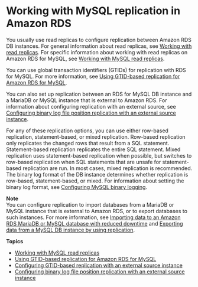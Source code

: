 # Working with MySQL replication in Amazon RDS<a name="USER_MySQL.Replication"></a>

You usually use read replicas to configure replication between Amazon RDS DB instances\. For general information about read replicas, see [Working with read replicas](USER_ReadRepl.md)\. For specific information about working with read replicas on Amazon RDS for MySQL, see [Working with MySQL read replicas](USER_MySQL.Replication.ReadReplicas.md)\. 

You can use global transaction identifiers \(GTIDs\) for replication with RDS for MySQL\. For more information, see [Using GTID\-based replication for Amazon RDS for MySQL](mysql-replication-gtid.md)\.

You can also set up replication between an RDS for MySQL DB instance and a MariaDB or MySQL instance that is external to Amazon RDS\. For information about configuring replication with an external source, see [Configuring binary log file position replication with an external source instance](MySQL.Procedural.Importing.External.Repl.md)\.

For any of these replication options, you can use either row\-based replication, statement\-based, or mixed replication\. Row\-based replication only replicates the changed rows that result from a SQL statement\. Statement\-based replication replicates the entire SQL statement\. Mixed replication uses statement\-based replication when possible, but switches to row\-based replication when SQL statements that are unsafe for statement\-based replication are run\. In most cases, mixed replication is recommended\. The binary log format of the DB instance determines whether replication is row\-based, statement\-based, or mixed\. For information about setting the binary log format, see [Configuring MySQL binary logging](USER_LogAccess.MySQL.BinaryFormat.md)\.

**Note**  
You can configure replication to import databases from a MariaDB or MySQL instance that is external to Amazon RDS, or to export databases to such instances\. For more information, see [Importing data to an Amazon RDS MariaDB or MySQL database with reduced downtime](MySQL.Procedural.Importing.NonRDSRepl.md) and [Exporting data from a MySQL DB instance by using replication](MySQL.Procedural.Exporting.NonRDSRepl.md)\.

**Topics**
+ [Working with MySQL read replicas](USER_MySQL.Replication.ReadReplicas.md)
+ [Using GTID\-based replication for Amazon RDS for MySQL](mysql-replication-gtid.md)
+ [Configuring GTID\-based replication with an external source instance](MySQL.Procedural.Importing.External.Repl.GTIDProcedure.md)
+ [Configuring binary log file position replication with an external source instance](MySQL.Procedural.Importing.External.Repl.md)